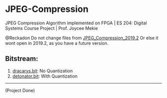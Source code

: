 # JPEG-Compression
JPEG Compression Algorithm implemented on FPGA | ES 204: Digital Systems Course Project | Prof. Joycee Mekie

@Reckadon Do not change files from [JPEG_Compression_2019.2](./JPEG_Compression_2019.2/) Or else it wont open in 2019.2, as you have a future version.

## Bitstream:

1. [dracarys.bit](./Bitstreams/dracarys.bit): No Quantization
2. [detonator.bit](./Bitstreams/detonator.bit): With Quantization

---
(Project Done)